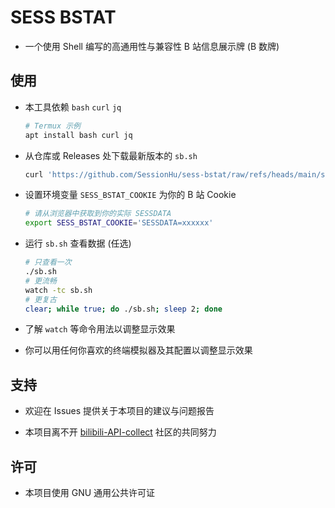 # SESS BSTAT

- 一个使用 Shell 编写的高通用性与兼容性 B 站信息展示牌 (B 数牌)

## 使用

- 本工具依赖 `bash` `curl` `jq`
  ```sh
  # Termux 示例
  apt install bash curl jq
  ```

- 从仓库或 Releases 处下载最新版本的 `sb.sh`
  ```sh
  curl 'https://github.com/SessionHu/sess-bstat/raw/refs/heads/main/sb.sh' --output sb.sh
  ```
- 设置环境变量 `SESS_BSTAT_COOKIE` 为你的 B 站 Cookie
  ```sh
  # 请从浏览器中获取到你的实际 SESSDATA
  export SESS_BSTAT_COOKIE='SESSDATA=xxxxxx'
  ```

- 运行 `sb.sh` 查看数据 (任选)
  ```sh
  # 只查看一次
  ./sb.sh
  # 更流畅
  watch -tc sb.sh
  # 更复古
  clear; while true; do ./sb.sh; sleep 2; done
  ```

- 了解 `watch` 等命令用法以调整显示效果

- 你可以用任何你喜欢的终端模拟器及其配置以调整显示效果

## 支持

- 欢迎在 Issues 提供关于本项目的建议与问题报告

- 本项目离不开 [bilibili-API-collect](https://github.com/SocialSisterYi/bilibili-API-collect) 社区的共同努力

## 许可

- 本项目使用 GNU 通用公共许可证
